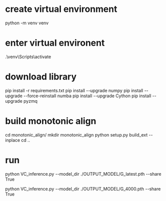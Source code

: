 # create virtual environment
<!-- virtualenv venv -->
<!-- virtualenv --python=C:\Users\User\AppData\Local\Programs\Python\Python38\python.exe myenv -->
python -m venv venv

# enter virtual environent
.\venv\Scripts\activate

# download library
pip install -r requirements.txt
pip install --upgrade numpy
pip install --upgrade --force-reinstall numba
pip install --upgrade Cython
pip install --upgrade pyzmq

# build monotonic align
cd monotonic_align/
mkdir monotonic_align
python setup.py build_ext --inplace
cd ..

# run
python VC_inference.py --model_dir ./OUTPUT_MODEL/G_latest.pth --share True

python VC_inference.py --model_dir ./OUTPUT_MODEL/G_4000.pth --share True